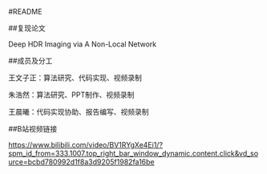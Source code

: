 #README

##复现论文

Deep HDR Imaging via A Non-Local Network

##成员及分工

王文子正：算法研究、代码实现、视频录制

朱浩然：算法研究、PPT制作、视频录制

王晨曦：代码实现协助、报告编写、视频录制

##B站视频链接

https://www.bilibili.com/video/BV1RYgXe4Ei1/?spm_id_from=333.1007.top_right_bar_window_dynamic.content.click&vd_source=bcbd780992d1f8a3d9205f1982fa16be
